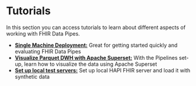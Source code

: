 # Tutorials
In this section you can access tutorials to learn about different aspects of working with FHIR Data Pipes.

* **[Single Machine Deployment:](single_machine)** Great for getting started quickly and evaluating FHIR Data Pipes
* **[Visualize Parquet DWH with Apache Superset:](add_dashboard)** With the Pipelines set-up, learn how to visualize the data using Apache Superset
* **[Set up local test servers:](test_servers)** Set up local HAPI FHIR server and load it with synthetic data 